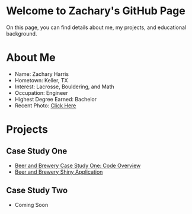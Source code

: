# Welcome to Zachary's GitHub Page


On this page, you can find details about me, my projects, and educational background.

# About Me

- Name: Zachary Harris
- Hometown: Keller, TX
- Interest: Lacrosse, Bouldering, and Math
- Occupation: Engineer
- Highest Degree Earned: Bachelor
- Recent Photo: [Click Here](IMG_8685.jpeg)


# Projects
## Case Study One ##
- [Beer and Brewery Case Study One: Code Overview](Beer-Study.html)
- [Beer and Brewery Shiny Application](https://zhshiny.shinyapps.io/IBUs/?_ga=2.4535923.1196131686.1626202796-1075673823.1626202796)

## Case Study Two ##
- Coming Soon



